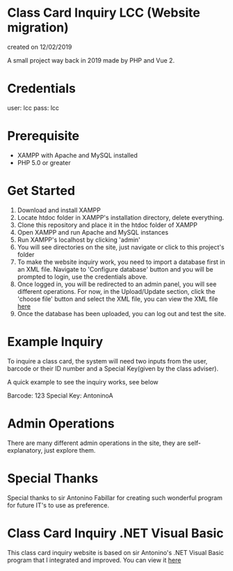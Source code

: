 # Class Card Inquiry LCC (Website migration)
created on 12/02/2019
  
A small project way back in 2019 made by PHP and Vue 2.

# Credentials
user: lcc
pass: lcc

# Prerequisite
* XAMPP with Apache and MySQL installed
* PHP 5.0 or greater

# Get Started
1. Download and install XAMPP
2. Locate htdoc folder in XAMPP's installation directory, delete everything.
3. Clone this repository and place it in the htdoc folder of XAMPP
4. Open XAMPP and run Apache and MySQL instances 
5. Run XAMPP's localhost by clicking 'admin'
6. You will see directories on the site, just navigate or click to this project's folder
7. To make the website inquiry work, you need to import a database first in an XML file. Navigate to 'Configure database' button and you will be prompted to login, use the credentials above.
8. Once logged in, you will be redirected to an admin panel, you will see different operations. For now, in the Upload/Update section, click the 'choose file' button and select the XML file, you can view the XML file [here](https://github.com/Software-Society-Code-Hub/Class-Card-Inquiry-Web-based-System/tree/master/scripts/php/db)
9. Once the database has been uploaded, you can log out and test the site. 

# Example Inquiry
To inquire a class card, the system will need two inputs from the user, barcode or their ID number and a Special Key(given by the class adviser).

A quick example to see the inquiry works, see below

Barcode: 123
Special Key: AntoninoA

# Admin Operations
There are many different admin operations in the site, they are self-explanatory, just explore them.

# Special Thanks
Special thanks to sir Antonino Fabillar for creating such wonderful program for future IT's to use as preference.

# Class Card Inquiry .NET Visual Basic
This class card inquiry website is based on sir Antonino's .NET Visual Basic program that I integrated and improved. You can view it [here](https://github.com/Software-Society-Code-Hub/Class-Card-Inquiry-System)
